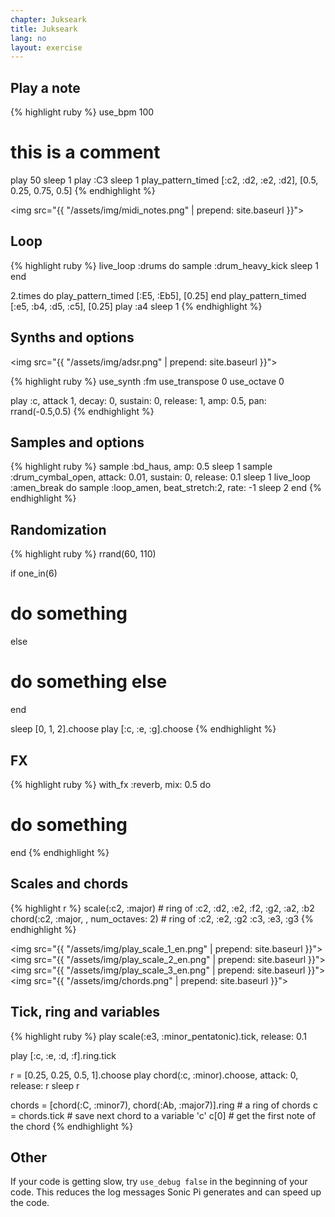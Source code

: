 ```yaml
---
chapter: Jukseark
title: Jukseark
lang: no
layout: exercise
---
```


## Play a note

{% highlight ruby %}
use_bpm 100
# this is a comment
play 50
sleep 1
play :C3
sleep 1
play_pattern_timed [:c2, :d2, :e2, :d2], [0.5, 0.25, 0.75, 0.5]
{% endhighlight %}

<img src="{{ "/assets/img/midi_notes.png" | prepend: site.baseurl }}">


## Loop

{% highlight ruby %}
live_loop :drums do
  sample :drum_heavy_kick
  sleep 1
end

2.times do
  play_pattern_timed [:E5, :Eb5], [0.25]
end
play_pattern_timed [:e5, :b4, :d5, :c5], [0.25]
play :a4
sleep 1
{% endhighlight %}

## Synths and options

<img src="{{ "/assets/img/adsr.png" | prepend: site.baseurl }}">

{% highlight ruby %}
use_synth :fm
use_transpose 0
use_octave 0

play :c, attack 1, decay: 0, sustain: 0, release: 1, amp: 0.5, pan: rrand(-0.5,0.5)
{% endhighlight %}

## Samples and options

{% highlight ruby %}
sample :bd_haus, amp: 0.5
sleep 1
sample :drum_cymbal_open, attack: 0.01, sustain: 0, release: 0.1 
sleep 1
live_loop :amen_break do
  sample :loop_amen, beat_stretch:2, rate: -1
  sleep 2
end
{% endhighlight %}

## Randomization

{% highlight ruby %}
rrand(60, 110)

if one_in(6)
  # do something
else
  # do something else
end

sleep [0, 1, 2].choose
play [:c, :e, :g].choose
{% endhighlight %}

## FX

{% highlight ruby %}
with_fx :reverb, mix: 0.5 do
  # do something
end
{% endhighlight %}

## Scales and chords

{% highlight r %}
scale(:c2, :major) # ring of :c2, :d2, :e2, :f2, :g2, :a2, :b2
chord(:c2, :major, , num_octaves: 2) # ring of :c2, :e2, :g2 :c3, :e3, :g3
{% endhighlight %}

<img src="{{ "/assets/img/play_scale_1_en.png" | prepend: site.baseurl }}">
<img src="{{ "/assets/img/play_scale_2_en.png" | prepend: site.baseurl }}">
<img src="{{ "/assets/img/play_scale_3_en.png" | prepend: site.baseurl }}">
<img src="{{ "/assets/img/chords.png" | prepend: site.baseurl }}">

## Tick, ring and variables

{% highlight ruby %}
play scale(:e3, :minor_pentatonic).tick, release: 0.1

play [:c, :e, :d, :f].ring.tick

r = [0.25, 0.25, 0.5, 1].choose
play chord(:c, :minor).choose, attack: 0, release: r
sleep r

chords = [chord(:C, :minor7), chord(:Ab, :major7)].ring # a ring of chords
c = chords.tick # save next chord to a variable 'c'
c[0] # get the first note of the chord
{% endhighlight %}

## Other

If your code is getting slow, try `use_debug false` in the beginning of your code. This reduces the log messages Sonic Pi generates and can speed up the code.